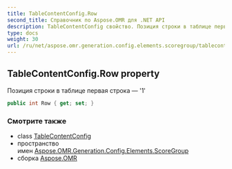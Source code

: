 ```yaml
---
title: TableContentConfig.Row
second_title: Справочник по Aspose.OMR для .NET API
description: TableContentConfig свойство. Позиция строки в таблице первая строка  1
type: docs
weight: 30
url: /ru/net/aspose.omr.generation.config.elements.scoregroup/tablecontentconfig/row/
---
```

## TableContentConfig.Row property

Позиция строки в таблице первая строка — '1'

```csharp
public int Row { get; set; }
```

### Смотрите также

* class [TableContentConfig](../)
* пространство имен [Aspose.OMR.Generation.Config.Elements.ScoreGroup](../../tablecontentconfig/)
* сборка [Aspose.OMR](../../../)


